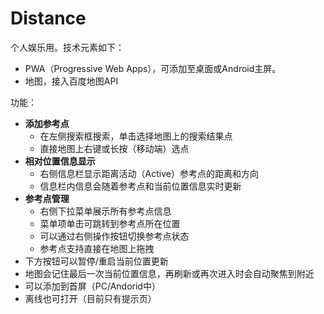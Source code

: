 # Distance

个人娱乐用。技术元素如下：

- PWA（Progressive Web Apps），可添加至桌面或Android主屏。
- 地图，接入百度地图API

功能：

- **添加参考点**
  - 在左侧搜索框搜索，单击选择地图上的搜索结果点
  - 直接地图上右键或长按（移动端）选点
- **相对位置信息显示**
  - 右侧信息栏显示距离活动（Active）参考点的距离和方向
  - 信息栏内信息会随着参考点和当前位置信息实时更新
- **参考点管理**
  - 右侧下拉菜单展示所有参考点信息
  - 菜单项单击可跳转到参考点所在位置
  - 可以通过右侧操作按钮切换参考点状态
  - 参考点支持直接在地图上拖拽
- 下方按钮可以暂停/重启当前位置更新
- 地图会记住最后一次当前位置信息，再刷新或再次进入时会自动聚焦到附近
- 可以添加到首屏（PC/Andorid中）
- 离线也可打开（目前只有提示页）
